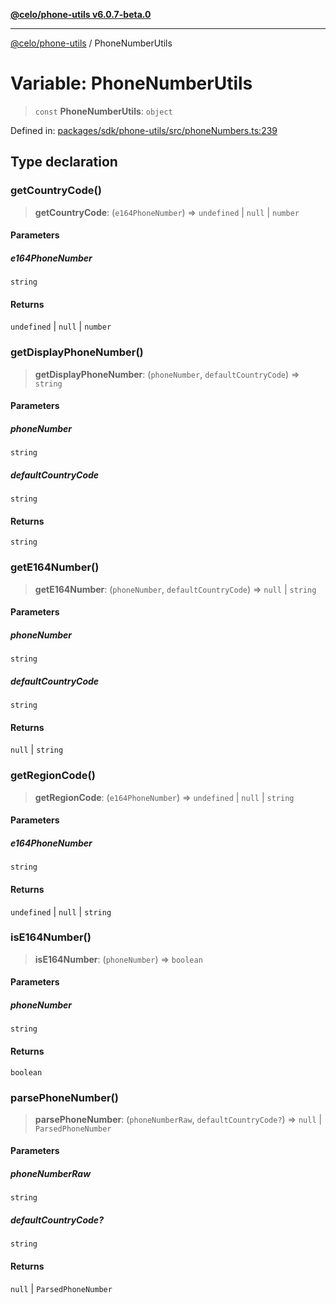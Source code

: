 [**@celo/phone-utils v6.0.7-beta.0**](../README.md)

***

[@celo/phone-utils](../globals.md) / PhoneNumberUtils

# Variable: PhoneNumberUtils

> `const` **PhoneNumberUtils**: `object`

Defined in: [packages/sdk/phone-utils/src/phoneNumbers.ts:239](https://github.com/celo-org/developer-tooling/blob/master/packages/sdk/phone-utils/src/phoneNumbers.ts#L239)

## Type declaration

### getCountryCode()

> **getCountryCode**: (`e164PhoneNumber`) => `undefined` \| `null` \| `number`

#### Parameters

##### e164PhoneNumber

`string`

#### Returns

`undefined` \| `null` \| `number`

### getDisplayPhoneNumber()

> **getDisplayPhoneNumber**: (`phoneNumber`, `defaultCountryCode`) => `string`

#### Parameters

##### phoneNumber

`string`

##### defaultCountryCode

`string`

#### Returns

`string`

### getE164Number()

> **getE164Number**: (`phoneNumber`, `defaultCountryCode`) => `null` \| `string`

#### Parameters

##### phoneNumber

`string`

##### defaultCountryCode

`string`

#### Returns

`null` \| `string`

### getRegionCode()

> **getRegionCode**: (`e164PhoneNumber`) => `undefined` \| `null` \| `string`

#### Parameters

##### e164PhoneNumber

`string`

#### Returns

`undefined` \| `null` \| `string`

### isE164Number()

> **isE164Number**: (`phoneNumber`) => `boolean`

#### Parameters

##### phoneNumber

`string`

#### Returns

`boolean`

### parsePhoneNumber()

> **parsePhoneNumber**: (`phoneNumberRaw`, `defaultCountryCode?`) => `null` \| `ParsedPhoneNumber`

#### Parameters

##### phoneNumberRaw

`string`

##### defaultCountryCode?

`string`

#### Returns

`null` \| `ParsedPhoneNumber`
